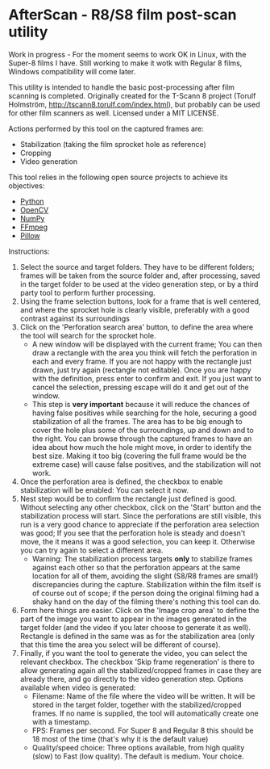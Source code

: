# AfterScan - R8/S8 film post-scan utility 

Work in progress - For the moment seems to work OK in Linux, with the Super-8 films I have. Still working to make it wotk with Regular 8 films, Windows compatibility will come later.

This utility is intended to handle the basic post-processing after film scanning is completed.
Originally created for the T-Scann 8 project (Torulf Holmström, http://tscann8.torulf.com/index.html), but probably can be used for other film scanners as well.
Licensed under a MIT LICENSE.

Actions performed by this tool on the captured frames are:
- Stabilization (taking the film sprocket hole as reference)
- Cropping
- Video generation

This tool relies in the following open source projects to achieve its objectives:
* [Python](https://www.python.org/)
* [OpenCV](https://opencv.org/)
* [NumPy](https://numpy.org/)
* [FFmpeg](https://ffmpeg.org/)
* [Pillow](https://python-pillow.org/)


Instructions:
1) Select the source and target folders. They have to be different folders; frames will be taken from the source folder and, after processing, saved in the target folder to be used at the video generation step, or by a third party tool to perform further processing.
2) Using the frame selection buttons, look for a frame that is well centered, and where the sprocket hole is clearly visible, preferably with a good contrast against its surroundings
3) Click on the 'Perforation search area' button, to define the area where the tool will search for the sprocket hole.
   - A new window will be displayed with the current frame; You can then draw a rectangle with the area you think will fetch the perforation in each and every frame. If you are not happy with the rectangle just drawn, just try again (rectangle not editable). Once you are happy with the definition, press enter to confirm and exit. If you just want to cancel the selection, pressing escape will do it and get out of the window.  
   - This step is __very important__ because it will reduce the chances of having false positives while searching for the hole, securing a good stabilization of all the frames. The area has to be big enough to cover the hole plus some of the surroundings, up and down and to the right. You can browse through the captured frames to have an idea about how much the hole might move, in order to identify the best size. Making it too big (covering the full frame would be the extreme case) will cause false positives, and the stabilization will not work.
4) Once the perforation area is defined, the checkbox to enable stabilization will be enabled: You can select it now.  
5) Nest step would be to confirm the rectangle just defined is good. Without selecting any other checkbox, click on the 'Start' button and the stabilization process will start. Since the perforations are still visible, this run is a very good chance to appreciate if the perforation area selection was good; If you see that the perforation hole is steady and doesn't move, the it means it was a good selection, you can keep it. Otherwise you can try again to select a different area.
   - Warning: The stabilization process targets __only__ to stabilize frames against each other so that the perforation appears at the same location for all of them, avoiding the slight (S8/R8 frames are small!) discrepancies during the capture. Stabilization within the film itself is of course out of scope; if the person doing the original filming had a shaky hand on the day of the filming there's nothing this tool can do.
6) Form here things are easier. Click on the 'Image crop area' to define the part of the image you want to appear in the images generated in the target folder (and the video if you later choose to generate it as well). Rectangle is defined in the same was as for the stabilization area (only that this time the area you select will be different of course).
7) Finally, if you want the tool to generate the video, you can select the relevant checkbox. The checkbox 'Skip frame regeneration' is there to allow generating again all the stabilized/cropped frames in case they are already there, and go directly to the video generation step. Options available when video is generated:
   - Filename: Name of the file where the video will be written. It will be stored in the target folder, together with the stabilized/cropped frames. If no name is supplied, the tool will automatically create one with a timestamp.
   - FPS: Frames per second. For Super 8 and Regular 8 this should be 18 most of the time (that's why it is the default value)
   - Quality/speed choice: Three options available, from high quality (slow) to Fast (low quality). The default is medium. Your choice.



